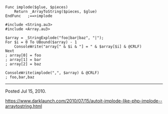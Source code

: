 ```autoit
Func implode($glue, $pieces)
	Return _ArrayToString($pieces, $glue)
EndFunc   ;==>implode
```

```autoit
#include <String.au3>
#include <Array.au3>

$array = _StringExplode("foo|bar|baz", "|");
For $i = 0 To UBound($array) - 1
	ConsoleWrite("array[" & $i & "] = " & $array[$i] & @CRLF)
Next
; array[0] = foo
; array[1] = bar
; array[2] = baz

ConsoleWrite(implode(",", $array) & @CRLF)
; foo,bar,baz
```

---

Posted Jul 15, 2010.

https://www.darklaunch.com/2010/07/15/autoit-implode-like-php-implode--arraytostring.html